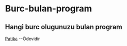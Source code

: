 # Burc-bulan-program
## Hangi burc olugunuzu bulan program
[Patika](https://www.patika.dev/tr) --Ödevidir
